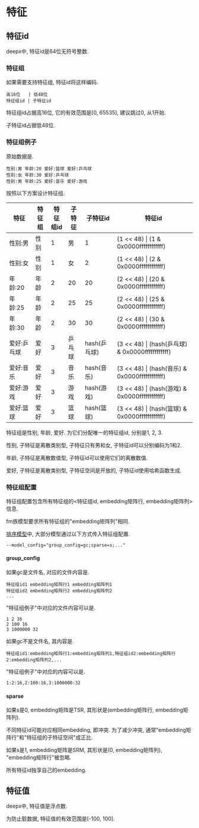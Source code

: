 # 特征

## 特征id

deepx中, 特征id是64位无符号整数.

### 特征组

如果需要支持特征组, 特征id将这样编码.

```
高16位   | 低48位
特征组id | 子特征id
```

特征组id占据高16位, 它的有效范围是[0, 65535], 建议跳过0, 从1开始.

子特征id占据低48位.

### 特征组例子

原始数据是.

```
性别:男 年龄:20 爱好:篮球 爱好:乒乓球
性别:女 年龄:30 爱好:乒乓球
性别:男 年龄:25 爱好:音乐 爱好:游戏
```

按照以下方案设计特征组.

| 特征 | 特征组 | 特征组id | 子特征 | 子特征id | 特征id |
| - | - | - | - | - | - |
| 性别:男 | 性别 | 1 | 男 | 1 | (1 << 48) \| (1 & 0x0000ffffffffffff) |
| 性别:女 | 性别 | 1 | 女 | 2 | (1 << 48) \| (2 & 0x0000ffffffffffff) |
| 年龄:20 | 年龄 | 2 | 20 | 20 | (2 << 48) \| (20 & 0x0000ffffffffffff) |
| 年龄:25 | 年龄 | 2 | 25 | 25 | (2 << 48) \| (25 & 0x0000ffffffffffff) |
| 年龄:30 | 年龄 | 2 | 30 | 30 | (2 << 48) \| (30 & 0x0000ffffffffffff) |
| 爱好:乒乓球 | 爱好 | 3 | 乒乓球 | hash(乒乓球) | (3 << 48) \| (hash(乒乓球) & 0x0000ffffffffffff) |
| 爱好:音乐 | 爱好 | 3 | 音乐 | hash(音乐) | (3 << 48) \| (hash(音乐) & 0x0000ffffffffffff) |
| 爱好:游戏 | 爱好 | 3 | 游戏 | hash(游戏) | (3 << 48) \| (hash(游戏) & 0x0000ffffffffffff) |
| 爱好:篮球 | 爱好 | 3 | 篮球 | hash(篮球) | (3 << 48) \| (hash(篮球) & 0x0000ffffffffffff) |

特征组是性别, 年龄, 爱好. 为它们分配唯一的特征组id, 分别是1, 2, 3.

性别, 子特征是离散类别型, 子特征只有男和女, 子特征id可以分别编码为1和2.

年龄, 子特征是离散数值型, 子特征id可以使用它们的离散数值.

爱好, 子特征是离散类别型, 子特征空间是开放的, 子特征id使用哈希函数生成.

### 特征组配置

特征组配置包含所有特征组的<特征组id, embedding矩阵行, embedding矩阵列>信息.

fm族模型要求所有特征组的"embedding矩阵列"相同.

[排序模型](../example/rank/README.md)中, 大部分模型通过以下方式传入特征组配置.

```shell
--model_config="group_config=gc;sparse=s;..."
```

#### group\_config

如果gc是文件名, 对应的文件内容是.

```
特征组id1 embedding矩阵行1 embedding矩阵列1
特征组id2 embedding矩阵行2 embedding矩阵列2
...
```

"特征组例子"中对应的文件内容可以是.

```
1 2 16
2 100 16
3 1000000 32
```

如果gc不是文件名, 其内容是.

```
特征组id1:embedding矩阵行1:embedding矩阵列1,特征组id2:embedding矩阵行2:embedding矩阵列2,...
```

"特征组例子"中对应的内容可以是.

```
1:2:16,2:100:16,3:1000000:32
```

#### sparse

如果s是0, embedding矩阵是TSR, 其形状是(embedding矩阵行, embedding矩阵列).

不同特征id可能对应相同embedding, 即冲突. 为了减少冲突, 通常"embedding矩阵行"和"特征组的子特征空间"成正比.

如果s是1, embedding矩阵是SRM, 其形状是(0, embedding矩阵列), "embedding矩阵行"被忽略.

所有特征id独享自己的embedding.

## 特征值

deepx中, 特征值是浮点数.

为防止脏数据, 特征值的有效范围是[-100, 100].
